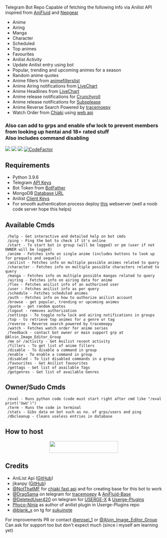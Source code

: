 Telegram Bot Repo Capable of fetching the following Info via Anilist API inspired from [AniFluid](https://t.me/anifluidbot) and [Nepgear](https://t.me/nepgearbot)
* Anime
* Airing
* Manga
* Character
* Scheduled
* Top animes
* Favourites
* Anilist Activity
* Update Anilist entry using bot
* Popular, trending and upcoming animes for a season
* Random anime quotes
* Anime fillers from [animefillerslist](https://www.animefillerlist.com)
* Anime Airing notifications from [LiveChart](https://livechart.me)
* Anime Headlines from [LiveChart](https://livechart.me)
* Anime release notifications for [Crunchyroll](https://crunchyroll.com)
* Anime release notifications for [Subsplease](https://subsplease.org)
* Anime Reverse Search Powered by [tracemoepy](https://github.com/dragsama/tracemoepy)
* Watch Order from [Chiaki](https://chiaki.site/) using [web api](https://chiaki.vercel.app)
<h3>Also can add to grps and enable sfw lock to prevent members from looking up hentai and 18+ rated stuff<br>Also includes command disabling</h3>

<img src='https://img.shields.io/github/repo-size/lostb053/anibot?style=flat-square'>  <img src='https://img.shields.io/github/license/lostb053/anibot?style=flat-square'>  <img src='https://img.shields.io/github/languages/top/lostb053/anibot?style=flat-square'>  [![CodeFactor](https://www.codefactor.io/repository/github/lostb053/anibot/badge)](https://www.codefactor.io/repository/github/lostb053/anibot)

## Requirements
* Python 3.9.6
* Telegram [API Keys](https://my.telegram.org/apps)
* Bot Token from [BotFather](https://t.me/botfather)
* MongoDB [Database URL](https://cloud.mongodb.com/)
* Anilist [Client Keys](https://anilist.co/settings/developer)
* For smooth authentication process deploy [this](https://github.com/lostb053/anilist_oauth_webserver) webserver (well a noob code server hope this helps)


## Available Cmds
```
 /help - Get interactive and detailed help on bot cmds
 /ping - Ping the bot to check if it's online
 /start - To start bot in group (will be logged) or pm (user if not OWNER will be logged)
 /anime - Fetches info on single anime (includes buttons to look up for prequels and sequels)
 /anilist - Fetches info on multiple possible animes related to query
 /character - Fetches info on multiple possible characters related to query
 /manga - Fetches info on multiple possible mangas related to query
 /airing - Fetches info on airing data for anime
 /flex - Fetches anilist info of an authorised user
 /user - Fetches anilist info as per query
 /schedule - Fetches scheduled animes
 /auth - Fetches info on how to authorize anilist account
 /browse - get popular, trending or upcoming animes
 /quote - get random quotes
 /logout - removes authorization
 /settings - To toggle nsfw lock and airing notifications in groups
 /top - to retrieve top animes for a genre or tag
 /reverse - Reverse search powered by tracemoepy
 /watch - Fetches watch order for anime series
 /feedback - contact bot owner or main support grp at @Alvin_Image_Editor_Group
 /me or /activity - Get Anilist recent activity
 /fillers - To get list of anime fillers
 /disable - To disable a command in group
 /enable - To enable a command in group
 /disabled - To list disabled commands in a group
 /favourites - Get Anilist favourites
 /gettags - Get list of available Tags
 /getgenres - Get list of available Genres
```


## Owner/Sudo Cmds
```
 /eval - Runs python code (code must start right after cmd like "/eval print('UwU')")
 /term - Runs the code in terminal
 /stats - Gibs data on bot such as no. of grps/users and ping
 /dbcleanup - Cleans useless entries in database
```


## How to host
<p align="center"><a href="https://heroku.com/deploy?template=https://github.com/sophiashirashaki/Sagiri-anibot"> <img src="https://img.shields.io/badge/Deploy%20To%20Heroku-blue?style=for-the-badge&logo=heroku" width="220" height="38.45"/></a></p>


## Credits
* AniList Api ([GitHub](https://github.com/AniList/ApiV2-GraphQL-Docs))
* jikanpy ([GitHub](https://github.com/abhinavk99/jikanpy))
* [@NotThatMF](https://t.me/notthatmf) for [chiaki fast api](https://chiaki.vercel.app/) and for creating base for this bot to work
* [@DragSama](https://t.me/dragsama) on telegram for [tracemoepy](https://github.com/dragsama/tracemoepy) & [AniFluid-Base](https://github.com/DragSama/AniFluid-Base)
* [@DeletedUser420](https://t.me/deleteduser420) on telegram for [USERGE-X](https://github.com/code-rgb/USERGE-X) & [Userge-Plugins](https://github.com/code-rgb/Userge-Plugins)
* [Phyco-Ninja](https://github.com/Phyco-Ninja) as author of anilist plugin in Userge-Plugins repo
* [@blank_x](https://t.me/blank_x) on tg for [sukuinote](https://gitlab.com/blank-x/sukuinote)


For improvements PR or contact [@erosei_1](https://t.me/erosei_1) or [@Alvin_Image_Editor_Group](https://t.me/Alvin_Image_Editor_Group)<br>
Can ask for support too but don't expect much (since i myself am learning yet)<br>
<br>
